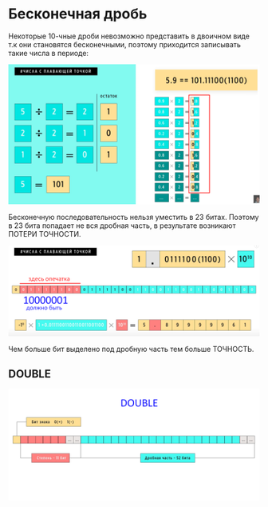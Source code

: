 # Бесконечная дробь

Некоторые 10-чные дроби невозможно представить в двоичном виде т.к они становятся бесконечными, поэтому приходится записывать такие числа в периоде:

![](<../.gitbook/assets/image (163).png>)

Бесконечную последовательность нельзя уместить в 23 битах. Поэтому в 23 бита попадает не вся дробная часть, в результате возникают ПОТЕРИ ТОЧНОСТИ.

![](<../.gitbook/assets/image (275).png>)

Чем больше бит выделено под дробную часть тем больше ТОЧНОСТЬ.

## DOUBLE

![](<../.gitbook/assets/image (36).png>)

